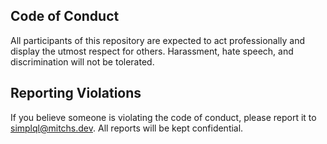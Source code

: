 ## Code of Conduct

All participants of this repository are expected to act professionally and display the utmost respect for others. Harassment, hate speech, and discrimination will not be tolerated.

## Reporting Violations

If you believe someone is violating the code of conduct, please report it to simplql@mitchs.dev. All reports will be kept confidential.